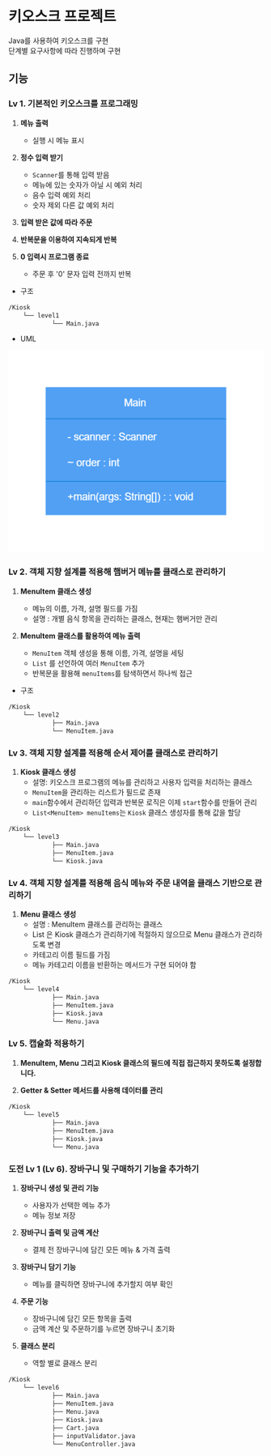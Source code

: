 # 키오스크 프로젝트

Java를 사용하여 키오스크를 구현  
단계별 요구사항에 따라 진행하며 구현

## 기능

### Lv 1. 기본적인 키오스크를 프로그래밍

1. **메뉴 출력**
    - 실행 시 메뉴 표시

2. **정수 입력 받기**
    - `Scanner`를 통해 입력 받음
    - 메뉴에 있는 숫자가 아닐 시 예외 처리
    - 음수 입력 예외 처리
    - 숫자 제외 다른 값 예외 처리

3. **입력 받은 값에 따라 주문**

4. **반복문을 이용하여 지속되게 반복**

5. **0 입력시 프로그램 종료**
    - 주문 후 '0' 문자 입력 전까지 반복

- 구조

```text
/Kiosk
    └── level1
            └── Main.java
```

- UML

![lv1-uml.png](src/image/lv1-uml.png)

### Lv 2. 객체 지향 설계를 적용해 햄버거 메뉴를 클래스로 관리하기

1. **MenuItem 클래스 생성**
   - 메뉴의 이름, 가격, 설명 필드를 가짐
   - 설명 : 개별 음식 항목을 관리하는 클래스, 현재는 햄버거만 관리

2. **MenuItem 클래스를 활용하여 메뉴 출력**
   - `MenuItem` 객체 생성을 통해 이름, 가격, 설명을 세팅
   - `List` 를 선언하여 여러 `MenuItem` 추가
   - 반복문을 활용해 `menuItems`를 탐색하면서 하나씩 접근

- 구조

```text
/Kiosk
    └── level2
            ├── Main.java
            └── MenuItem.java
```

### Lv 3. 객체 지향 설계를 적용해 순서 제어를 클래스로 관리하기

1. **Kiosk 클래스 생성**
   - 설명: 키오스크 프로그램의 메뉴를 관리하고 사용자 입력을 처리하는 클래스
   - `MenuItem`을 관리하는 리스트가 필드로 존재
   - `main`함수에서 관리하던 입력과 반복문 로직은 이제 `start`함수를 만들어 관리
   - `List<MenuItem> menuItems`는 `Kiosk` 클래스 생성자를 통해 값을 할당

```text
/Kiosk
    └── level3
            ├── Main.java
            ├── MenuItem.java
            └── Kiosk.java
```

### Lv 4. 객체 지향 설계를 적용해 음식 메뉴와 주문 내역을 클래스 기반으로 관리하기

1. **Menu 클래스 생성**
   - 설명 : MenuItem 클래스를 관리하는 클래스
   - List<MenuItem> 은 Kiosk 클래스가 관리하기에 적절하지 않으므로 Menu 클래스가 관리하도록 변경
   - 카테고리 이름 필드를 가짐
   - 메뉴 카테고리 이름을 반환하는 메서드가 구현 되어야 함

```text
/Kiosk
    └── level4
            ├── Main.java
            ├── MenuItem.java
            ├── Kiosk.java
            └── Menu.java
```

### Lv 5. 캡슐화 적용하기

1. **MenuItem, Menu 그리고 Kiosk 클래스의 필드에 직접 접근하지 못하도록 설정합니다.**

2. **Getter & Setter 메서드를 사용해 데이터를 관리**

```text
/Kiosk
    └── level5
            ├── Main.java
            ├── MenuItem.java
            ├── Kiosk.java
            └── Menu.java
```

### 도전 Lv 1 (Lv 6). 장바구니 및 구매하기 기능을 추가하기

1. **장바구니 생성 및 관리 기능**
   - 사용자가 선택한 메뉴 추가
   - 메뉴 정보 저장

2. **장바구니 출력 및 금액 계산**
   - 결제 전 장바구니에 담긴 모든 메뉴 & 가격 출력

3. **장바구니 담기 기능**
   - 메뉴를 클릭하면 장바구니에 추가할지 여부 확인

4. **주문 기능**
   - 장바구니에 담긴 모든 항목을 출력
   - 금액 계산 및 주문하기를 누르면 장바구니 초기화

5. **클래스 분리**
   - 역할 별로 클래스 분리

```text
/Kiosk
    └── level6
            ├── Main.java
            ├── MenuItem.java
            ├── Menu.java
            ├── Kiosk.java
            ├── Cart.java
            ├── inputValidator.java
            └── MenuController.java
```